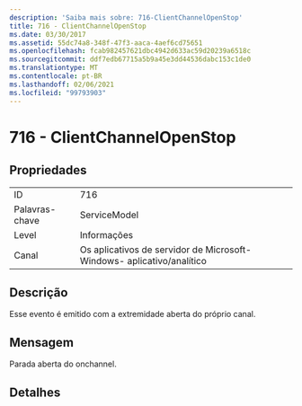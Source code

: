 ```yaml
---
description: 'Saiba mais sobre: 716-ClientChannelOpenStop'
title: 716 - ClientChannelOpenStop
ms.date: 03/30/2017
ms.assetid: 55dc74a8-348f-47f3-aaca-4aef6cd75651
ms.openlocfilehash: fcab982457621dbc4942d633ac59d20239a6518c
ms.sourcegitcommit: ddf7edb67715a5b9a45e3dd44536dabc153c1de0
ms.translationtype: MT
ms.contentlocale: pt-BR
ms.lasthandoff: 02/06/2021
ms.locfileid: "99793903"
---
```

# <a name="716---clientchannelopenstop"></a>716 - ClientChannelOpenStop

## <a name="properties"></a>Propriedades  
  
|||  
|-|-|  
|ID|716|  
|Palavras-chave|ServiceModel|  
|Level|Informações|  
|Canal|Os aplicativos de servidor de Microsoft-Windows- aplicativo/analítico|  
  
## <a name="description"></a>Descrição  

 Esse evento é emitido com a extremidade aberta do próprio canal.  
  
## <a name="message"></a>Mensagem  

 Parada aberta do onchannel.  
  
## <a name="details"></a>Detalhes

